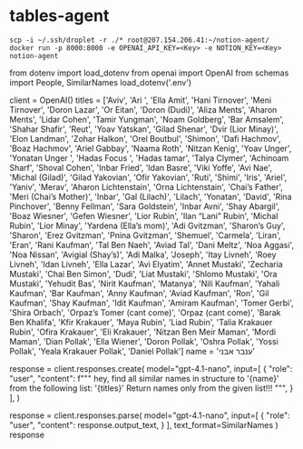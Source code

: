 # tables-agent
`scp -i ~/.ssh/droplet -r ./* root@207.154.206.41:~/notion-agent/`
`docker run -p 8000:8000 -e OPENAI_API_KEY=<Key> -e NOTION_KEY=<Key> notion-agent`


from dotenv import load_dotenv
from openai import OpenAI
from schemas import People, SimilarNames
load_dotenv('.env')


client = OpenAI()
titles = ['Aviv', 'Ari ', 'Ella Amit', 'Hani Tirnover', 'Meni Tirnover', 'Doron Lazar', 'Or Eitan', 'Doron (Dudi)', 'Aliza Ments', 'Aharon Ments', 'Lidar Cohen', 'Tamir Yungman', 'Noam Goldberg', 'Bar Amsalem', 'Shahar Shafir', 'Reut', 'Yoav Yatskan', 'Gilad Shenar', 'Dvir (Lior Minay)', 'Elon Landman', 'Zohar Halkon', 'Orel Boutbul', 'Shimon', 'Dafi Hachmov', 'Boaz Hachmov', 'Ariel Gabbay', 'Naama Roth', 'Nitzan Kenig', 'Yoav Unger', 'Yonatan Unger ', 'Hadas Focus ', 'Hadas tamar', 'Talya Clymer', 'Achinoam Sharf', 'Shoval Cohen', 'Inbar Fried', 'Idan Basre', 'Viki Yoffe', 'Avi Nae', 'Michal (Gilad)', 'Gilad Yakovian', 'Ofir Yakovian', 'Ruti', 'Shimi', 'Iris', 'Ariel', 'Yaniv', 'Merav', 'Aharon Lichtenstain', 'Orna Lichtenstain', 'Chai’s Father', 'Meri (Chai’s Mother)', 'Inbar', 'Gal (Lilach)', 'Lilach', 'Yonatan', 'David', 'Rina Pinchover', 'Benny Fellman', 'Sara Goldstein', 'Inbar Avni', 'Shay Abargil', 'Boaz Wiesner', 'Gefen Wiesner', 'Lior Rubin', 'Ilan “Lani” Rubin', 'Michal Rubin', 'Lior Minay', 'Yardena (Ella’s mom)', 'Adi Gvitzman', 'Sharon’s Guy', 'Sharon', 'Erez Gvitzman', 'Pnina Gvitzman', 'Shemuel', 'Carmela', 'Liran', 'Eran', 'Rani Kaufman', 'Tal Ben Naeh', 'Aviad Tal', 'Dani Meltz', 'Noa Aggasi', 'Noa Nissan', 'Avigial (Shay’s)', 'Adi Malka', 'Joseph', 'Itay Livneh', 'Roey Livneh', 'Idan Livneh', 'Ella Lazar', 'Avi Elyatim', 'Annet Mustaki', 'Zecharia Mustaki', 'Chai Ben Simon', 'Dudi', 'Liat Mustaki', 'Shlomo Mustaki', 'Ora Mustaki', 'Yehudit Bas', 'Nirit Kaufman', 'Matanya', 'Nili Kaufman', 'Yahali Kaufman', 'Bar Kaufman', 'Anny Kaufman', 'Aviad Kaufman', 'Ron', 'Gil Kaufman', 'Shay Kaufman', 'Idit Kaufman', 'Amiram Kaufman', 'Tomer Gerbi', 'Shira Orbach', 'Orpaz’s Tomer (cant come)', 'Orpaz (cant come)', 'Barak Ben Khalifa', 'Kfir Krakauer', 'Maya Rubin', 'Liad Rubin', 'Talia Krakauer Rubin', 'Ofira Krakauer', 'Eli Krakauer', 'Nitzan Ben Meir Maman', 'Mordi Maman', 'Dian Pollak', 'Ella Wiener', 'Doron Pollak', 'Oshra Pollak', 'Yossi Pollak', 'Yeala Krakauer Pollak', 'Daniel Pollak']
name = 'ענבר אבני'

response = client.responses.create(
    model="gpt-4.1-nano",
    input=[
        {
            "role": "user",
            "content": f"""
            hey, find all similar names in structure to '{name}' from the following list:
            '{titles}'
            Return names only from the given list!!!
            """,
        }
    ],
)

response = client.responses.parse(
    model="gpt-4.1-nano",
    input=[
        {
            "role": "user",
            "content": response.output_text,
        }
    ],
    text_format=SimilarNames
)
response